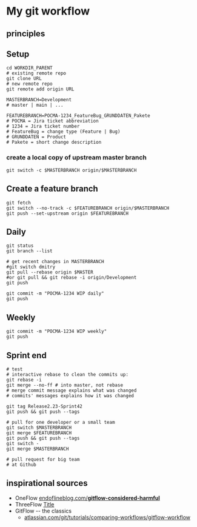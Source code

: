 # My git workflow

## principles


## Setup
    cd WORKDIR_PARENT
    # existing remote repo
    git clone URL
    # new remote repo
    git remote add origin URL

    MASTERBRANCH=Development
    # master | main | ...

    FEATUREBRANCH=POCMA-1234_FeatureBug_GRUNDDATEN_Pakete
    # POCMA = Jira ticket abbreviation
    # 1234 = Jira ticket number
    # FeatureBug = change type (Feature | Bug)
    # GRUNDDATEN = Product
    # Pakete = short change description

### create a local copy of upstream master branch
    git switch -c $MASTERBRANCH origin/$MASTERBRANCH

## Create a feature branch
    git fetch
    git switch --no-track -c $FEATUREBRANCH origin/$MASTERBRANCH
    git push --set-upstream origin $FEATUREBRANCH

## Daily

    git status
    git branch --list

    # get recent changes in MASTERBRANCH
    #git switch dmitry
    git pull --rebase origin $MASTER
    #or git pull && git rebase -i origin/Development
    git push

    git commit -m "POCMA-1234 WIP daily"
    git push

## Weekly
    git commit -m "POCMA-1234 WIP weekly"
    git push

## Sprint end
    # test
    # interactive rebase to clean the commits up:
    git rebase -i
    git merge --no-ff # into master, not rebase
    # merge commit message explains what was changed
    # commits' messages explains how it was changed

    git tag Release2.23-Sprint42
    git push && git push --tags
    
    # pull for one developer or a small team
    git switch $MASTERBRANCH
    git merge $FEATUREBRANCH
    git push && git push --tags
    git switch -
    git merge $MASTERBRANCH

    # pull request for big team
    # at Github



## inspirational sources
* OneFlow [endoflineblog.com/__gitflow-considered-harmful__](https://www.endoflineblog.com/gitflow-considered-harmful)
* ThreeFlow [Title](https://laptrinhx.com/a-branching-strategy-simpler-than-gitflow-three-flow-145270038/)
* GitFlow -- the classics
    * [atlassian.com/git/tutorials/comparing-workflows/gitflow-workflow](https://www.atlassian.com/git/tutorials/comparing-workflows/gitflow-workflow)
